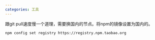 ```yaml
---
categories: 工具
---
```


跟git pull速度慢一个道理，需要换国内的节点。将npm的镜像设置为国内的。
```
npm config set registry https://registry.npm.taobao.org 
```